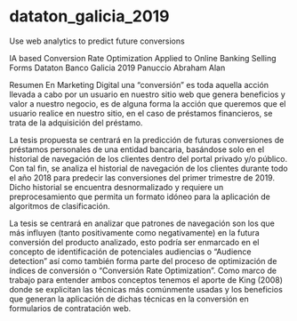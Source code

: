 # dataton_galicia_2019
Use web analytics to predict future conversions

IA based Conversion Rate Optimization Applied to Online Banking Selling Forms
Dataton Banco Galicia 2019
Panuccio Abraham Alan


Resumen
En Marketing Digital una “conversión” es toda aquella acción llevada a cabo por un usuario en nuestro sitio web que genera beneficios y valor a nuestro negocio, es de alguna forma la acción que queremos que el usuario realice en nuestro sitio, en el caso de préstamos financieros, se trata de la adquisición del préstamo.

La tesis propuesta se centrará en la predicción de futuras conversiones de préstamos personales de una entidad bancaria, basándose solo en el historial de navegación de los clientes dentro del portal privado y/o público.
Con tal fin, se analiza el historial de navegación de los clientes durante todo el año 2018 para predecir las conversiones del primer trimestre de 2019. Dicho historial se encuentra desnormalizado y requiere un preprocesamiento que permita un formato idóneo para la aplicación de algoritmos de clasificación.

La tesis se centrará en analizar que patrones de navegación son los que más influyen (tanto positivamente como negativamente) en la futura conversión del producto analizado, esto podría ser enmarcado en el concepto de identificación de potenciales audiencias o “Audience detection” así como también forma parte del proceso de optimización de índices de conversión o “Conversión Rate Optimization”. Como marco de trabajo para entender ambos conceptos tenemos el aporte de King (2008) donde se explicitan las técnicas más comúnmente usadas y los beneficios que generan la aplicación de dichas técnicas en la conversión en formularios de contratación web.
